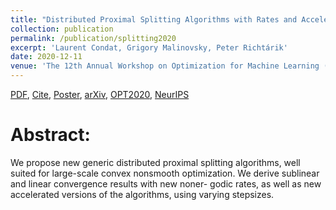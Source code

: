 ```yaml
---
title: "Distributed Proximal Splitting Algorithms with Rates and Acceleration"
collection: publication
permalink: /publication/splitting2020
excerpt: 'Laurent Condat, Grigory Malinovsky, Peter Richtárik'
date: 2020-12-11
venue: 'The 12th Annual Workshop on Optimization for Machine Learning (NeurIPS 2020 Workshop OPT2020), spotlight!'
---
```

[PDF](https://arxiv.org/pdf/2010.00952.pdf), [Cite](https://scholar.googleusercontent.com/scholar.bib?q=info:qe_G0ZhAwXEJ:scholar.google.com/&output=citation&scisdr=CgXs1Zy1EKfp3RDzxU0:AAGBfm0AAAAAX-r23U0xNE0QYPA9OEoXk6nGFOfzaONP&scisig=AAGBfm0AAAAAX-r23TeAqSVxZEwxdL4jx28qNfCNrmJl&scisf=4&ct=citation&cd=-1&hl=en), [Poster](https://opt-ml.org/posters/2020/poster_31.png), [arXiv](https://arxiv.org/abs/2010.00952), [OPT2020](https://opt-ml.org/papers.html), [NeurIPS](https://nips.cc/Conferences/2020/Schedule?showEvent=16149)  

Abstract:
======
We propose new generic distributed proximal splitting algorithms, well suited for large-scale convex nonsmooth optimization. We derive sublinear and linear convergence results with new noner- godic rates, as well as new accelerated versions of the algorithms, using varying stepsizes.

